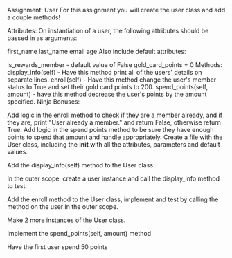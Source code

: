 Assignment: User
For this assignment you will create the user class and add a couple methods!

Attributes:
On instantiation of a user, the following attributes should be passed in as arguments:

first_name
last_name
email
age
Also include default attributes:

is_rewards_member - default value of False
gold_card_points = 0
Methods:
display_info(self) - Have this method print all of the users' details on separate lines.
enroll(self) - Have this method change the user's member status to True and set their gold card points to 200.
spend_points(self, amount) - have this method decrease the user's points by the amount specified.
Ninja Bonuses:

Add logic in the enroll method to check if they are a member already, and if they are, print "User already a member." and return False, otherwise return True.
Add logic in the spend points method to be sure they have enough points to spend that amount and handle appropriately.
Create a file with the User class, including the __init__ with all the attributes, parameters and default values.

Add the display_info(self) method to the User class

In the outer scope, create a user instance and call the display_info method to test.

Add the enroll method to the User class, implement and test by calling the method on the user in the outer scope.

Make 2 more instances of the User class.

Implement the spend_points(self, amount) method

Have the first user spend 50 points